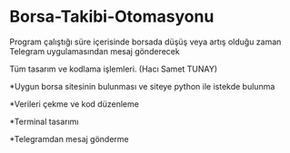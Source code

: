 # Borsa-Takibi-Otomasyonu

Program çalıştığı süre içerisinde borsada düşüş veya artış olduğu zaman Telegram uygulamasından mesaj gönderecek

Tüm tasarım ve kodlama işlemleri. (Hacı Samet TUNAY)

*Uygun borsa sitesinin bulunması ve siteye python ile istekde bulunma 

*Verileri çekme ve kod düzenleme 

*Terminal tasarımı 

*Telegramdan mesaj gönderme 

